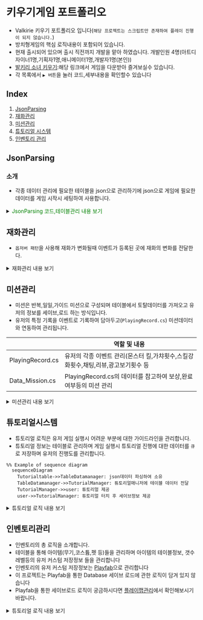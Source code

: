 # 키우기게임 포트폴리오
- Valkirie 키우기 포트폴리오 입니다(`해당 프로젝트는 스크립트만 존재하여 플레이 진행이 되지 않습니다.`)
- 방치형게임의 핵심 로직내용이 포함되어 있습니다.
- 현재 출시되어 있으며 출시 직전까지 개발을 맡아 하였습니다. 개발인원 4명(아트디자이너1명,기획자1명,애니메이터1명,개발자1명(본인))
- [발키리 소녀 키우기](https://play.google.com/store/apps/details?id=com.HighSpirit.KnightRush):해당 링크에서 게임을 다운받아 즐겨보실수 있습니다.
- 각 목록에서 `▶ 버튼`을 눌러 코드,세부내용을 확인할수 있습니다

## Index

1. [JsonParsing](#jsonparsing)
2. [재화관리](#재화관리)
3. [미션관리](#미션관리)
4. [튜토리얼 시스템](#튜토리얼시스템)
5. [인벤토리 관리](#인벤토리관리)


## JsonParsing

### 소개 
- 각종 데이터 관리에 필요한 테이블을 json으로 관리하기에 json으로 게임에 필요한 데이터를 게임 시작시 세팅하여 사용합니다.
<details>
<summary>
    <span style="color:#008000"> JsonParsing 코드,테이블관리 내용 보기 </span>
</summary>
    <div markdown="1">
     
- json에 사용되는 엑셀 예시(미션)

| idx | name | mission_type | mission_value | reward_type | reward_count |
| --- | ---- | ------------ | ------------- | ----------- | ------------ |
|50001|	m_daily_name_001 |	MISSION_CLEAR|	6|	DIAMOND|	100|
|50002|	m_daily_name_002	|MONSTER_KILL|	30|	DIAMOND	|20|
|50003|	m_daily_name_003	|GACHA_COUNT	|5	|DIAMOND	|20|
|50004|	m_daily_name_004	|MONSTER_KILL	|2|	DIAMOND	|20|

- JsonParsing 코드

```code
//json 파싱할 정보
  public class DailyMissionDesc
    {
        public int idx;
        public string name;
        public MissionType mission_type;

        public int mission_value;
        public RewardType reward_type;
        public int reward_count;
    }
...
//json 파일 Deserialize 전용 함수
  T ReadData<T>(string fileName)
    {
        var path = new System.Text.StringBuilder();
        path.Append(Table_PATH);
        path.Append(fileName);

        TextAsset jsonString = Resources.Load<TextAsset>(path.ToString());

        if (jsonString != null)
        {
            return Newtonsoft.Json.JsonConvert.DeserializeObject<T>(jsonString.text);
        }
        return default;
    }
```
<br>
<figure>
<img src="https://github.com/ijh00116/KnightRush/blob/main/Mdresources/jsonParsing_1.PNG" title="json데이터 관리 위한 액셀" width="1000"><br>
<figcaption>json데이터 관리 위한 액셀</figcaption><br>
<img src="https://github.com/ijh00116/KnightRush/blob/main/Mdresources/jsonParsing_0.PNG" title="json파싱한 아이템 데이터" width="500"><br>
<figcaption>json파싱한 아이템 데이터</figcaption><br>
</figure>
<br>
</div>
</details>

## 재화관리
- `옵저버 패턴`을 사용해 재화가 변화될때 이벤트가 등록된 곳에 재화의 변화를 전달한다.
<details>
<summary>
    재화관리 내용 보기
</summary>
<div markdown="1">

```code
//재화를 여기서 관리하며 나중에 저장시 직렬화하여 이 안의 정보들을 저장한다.
   public class GlobalCurrency 
    {
        CurrencyChange currencyMsg;
        public Dictionary<CurrencyType, Currency> currencylist = new Dictionary<CurrencyType, Currency>();

        public void Init()
        {
            currencyMsg = new CurrencyChange();
        }
        public Currency GetCurrency(CurrencyType _CurrenyType)
        {
            Currency _currency = null;
            if (currencylist.ContainsKey(_CurrenyType))
            {
                _currency=currencylist[_CurrenyType];
            }
            else
            {
                _currency = new Currency() { currencyType = _CurrenyType, value = 0 };
                currencylist.Add(_CurrenyType,_currency);
            }

            return _currency;
        }
        //재화 얻거나 잃을시 여기서 
        public void UpdateCurrency(CurrencyType _CurrenyType, int _value)
        {
            var updateCurreny = GetCurrency(_CurrenyType);
         
            if (null == updateCurreny)
            {
                currencylist.Add(_CurrenyType ,new Currency() { currencyType = _CurrenyType, value = _value});
            }
            else
            {
                updateCurreny.value = _value;
            }

            currencyMsg.Set(_CurrenyType, _value);

            Message.Send<CurrencyChange>(currencyMsg);
        }
    }
```

<figure>
<img src="https://github.com/ijh00116/KnightRush/blob/main/Mdresources/currency.gif" title="재화관리sample" width="500"><br>
<figcaption>재화관리 로직 흐름</figcaption><br>
</figure>

</div>
</details>

## 미션관리
- 미션은 반복,일일,가이드 미션으로 구성되며 테이블에서 토탈데이터를 가져오고 유저의 정보를 세이브,로드 하는 방식입니다.
- 유저의 특정 기록을 이벤트로 기록하여 담아두고(`PlayingRecord.cs`) 미션데이터와 연동하여 관리됩니다.

|             | 역할 및 내용                                                            |
| ----------------- | ----------------------------------------------------------------------- |
| PlayingRecord.cs | 유저의 각종 이벤트 관리(몬스터 킬,가챠횟수,스킬강화횟수,채팅,리뷰,광고보기횟수 등 |
| Data_Mission.cs   | PlayingRecord.cs의 데이터를 참고하여 보상,완료 여부등의 미션 관리 |


<details>
<summary>
    미션관리 내용 보기
</summary>
<div markdown="1">

- PlayingRecord.cs

```code
//플레이어의 이벤트를 여기서 관리(몬스터킬,미션클리어,던전입장,가차횟수 등)
 public class PlayingRecord
    {
        public long MONSTER_KILL     { get; set; }
      ...
        public long GetMissionValue(MissionType _MissionType)
        {
           var t = this.GetType();
            var field = t.GetProperty(_MissionType.ToString());
            if (null == field) return -1;

            object o = field.GetValue(this);
            if (null == o) return -1;

            return (long)o;
        }
        public long SetMissionValue(MissionType _MissionType, int _IncValue)
        {
              var t = this.GetType();
            var field = t.GetProperty(_MissionType.ToString());
            if (null == field) return -1;

            object o = field.GetValue(this);
            if (null == o) return -1;

            long curval = (long)o;
            curval = _IncValue;

            field.SetValue(this, _IncValue);

            return curval;
        }

      ...
    }
```

- Data_Mission.cs

```code
...
//Playingrecord의 정보를 토대로 미션 업데이트 하여 각 미션의 클리어,보상을 관리하고 저장한다.
public class Data_Mission
{
    ...
    //미션 이벤트시 수치 증가
         public void IncMissionValue(MissionType _type, int value)
        {
            _playingRecord.IncMissionValue(_type, value);
            missionUpdater.missiontype = _type;
            if (CurrentGuideMission.baseInfo.m_type==_type)
            {
                CurrentGuideMission.curCount += value;
            }
            DailyMission _dmission = dailyMission.Find(o => o.baseInfo.m_type == _type);
            if(_dmission != null)
                _dmission.curCount += value;
            RepeatMission _rmission = repeatMissions.Find(o => o.baseInfo.m_type == _type);
            if (_rmission != null)
                _rmission.curCount += value;

           ...
        }
        //변경된 미션수치에 따른 보상 조건 처리
        public void SetMissionValue(MissionType _type, int value,bool sendmsg)
        {
            _playingRecord.SetMissionValue(_type, value);
            missionUpdater.missiontype = _type;
            if (CurrentGuideMission.baseInfo.m_type == _type)
            {
                CurrentGuideMission.curCount = value;
            }
            DailyMission _dmission = dailyMission.Find(o => o.baseInfo.m_type == _type);
            if (_dmission != null)
                _dmission.curCount = value;
            RepeatMission _rmission = repeatMissions.Find(o => o.baseInfo.m_type == _type);
            if (_rmission != null)
                _rmission.curCount = value;

        }
    ...
}
```
<figure>
<img src="https://github.com/ijh00116/KnightRush/blob/main/Mdresources/mission.gif" title="관리sample" width="500"><br>
<figcaption>미션관리 로직 흐름</figcaption><br>
</figure>

</div>
</details>

## 튜토리얼시스템
- 튜토리얼 로직은 유저 게임 실행시 어려운 부분에 대한 가이드라인을 관리합니다.
- 튜토리얼 정보는 테이블로 관리하며 게임 실행시 튜토리얼 진행에 대한 데이터를 `큐`로 저장하며 유저의 진행도를 관리합니다.

```mermaid
%% Example of sequence diagram
  sequenceDiagram
    Tutorialtable->>TableDatamanager: json데이터 파싱하여 소유
    TableDatamanager->>TutorialManager: 튜토리얼매니저에 테이블 데이터 전달
    TutorialManager->>user: 튜토리얼 제공
    user->>TutorialManager: 튜토리얼 터치 후 세이브정보 제공
```
    
<details>
<summary>
    튜토리얼 로직 내용 보기
</summary>
<div markdown="1">

```code
 public class TutorialManager : MonoSingleton<TutorialManager>
    {
        private Queue<TutorialTouch> _currentTutorials = null;
        private UnityAction _callbackTutorialFinish;
        private Coroutine _coTutorial;
        public bool IsPlayingTutorial => _currentTutorials != null && _currentTutorials.Count > 0;

        ...
        //튜토리얼 이벤트 시작(게임 진행중 튜토리얼 시점마다 함수 호출)
        public void StartTutorial(eTutorialDivision division,UnityAction callbackFinish)
        {
            if (IsPlayingTutorial)
            {
#if UNITY_EDITOR
                Debug.LogError($"<color=green>튜토리얼 진행 중이라 {division}가 취소 됨!!</color>");
#endif
                return;
            }
            var idx = GetTutorialIdx(division);
            if (idx == -1)
            {
                idx = InGameManager.Instance.GetPlayerData.tutorialInfo.TutorialList.Count;
                InGameManager.Instance.GetPlayerData.tutorialInfo.TutorialList.Add(new Tutorial { division = division, step = 1 });
            }
            //튜토리얼 진행 정보 가지고 튜토리얼터치 정보 가져옴
            _currentTutorials = GetTutorialTouch(division, InGameManager.Instance.GetPlayerData.tutorialInfo.TutorialList[idx].step);

            _callbackTutorialFinish = () => {
                callbackFinish?.Invoke();
            };

            if (_currentTutorials.Count > 1)
            {
                //튜토리얼 띄워줘야함 다른 UI예외처리
            }
            _coTutorial = StartCoroutine(IeStartTutorialStep());
        }

        private IEnumerator IeStartTutorialStep()
        {
            var nowTuto = _currentTutorials.Dequeue();
            //튜토리얼의 특정 UI위치나 이미지에 대한 처리
            switch (nowTuto.target_ui)
            {
                case eTargetUI.NONE:
                    break;
                case eTargetUI.SHOW_CURTAIN:
                    break;
                ...
                default:
                    break;
            }

            bool tutorialTouched = false;
            
            if(nowTuto.name_id.Equals("0"))
            {
                if (_currentTutorials.Count == 0)
                {
                    for (int i = 0; i < InGameManager.Instance.GetPlayerData.tutorialInfo.TutorialList.Count; i++)
                    {
                        if (InGameManager.Instance.GetPlayerData.tutorialInfo.TutorialList[i].division == nowTuto.tutorial_division)
                        {
                            if (InGameManager.Instance.GetPlayerData.tutorialInfo.TutorialList[i].step == nowTuto.save_step)
                                break;

                            InGameManager.Instance.GetPlayerData.tutorialInfo.TutorialList[i].step = nowTuto.save_step;
#if UNITY_EDITOR
                            Debug.Log($"<color=green>튜토리얼 진행중</color> \n division : {nowTuto.tutorial_division} save_step : {nowTuto.save_step}");
#endif
                            break;
                        }
                    }
                    ClearTutorial();
                }
                else
                {
                    NextTutorialStep();
                }
            }
            else
            {
                //튜토 버튼에 튜토리얼 터치 정보 보내주기
                Message.Send<UI.Event.TutorialUIpopup>(new UI.Event.TutorialUIpopup(nowTuto, () => tutorialTouched = true));
            }
            //튜토리얼 읽음 처리
            yield return new WaitUntil(() => tutorialTouched==true);

     ...
            //튜토리얼 UI터치가 눌려서 다음처리해줌
            if (_currentTutorials.Count==0)
            {
                ClearTutorial();
            }else
            {
                NextTutorialStep();
            }
        }

       ...
    }
```

</div>
</details>

## 인벤토리관리
- 인벤토리의 총 로직을 소개합니다.
- 테이블을 통해 아이템(무기,코스튬,펫 등)들을 관리하며 아이템의 테이블정보, 갯수 레벨등의 유저 커스텀 저장정보 들을 관리합니다
- 인벤토리의 유저 커스텀 저장정보는 [Playfab](https://playfab.com)으로 관리합니다    
- 이 프로젝트는 Playfab을 통한 Database 세이브 로드에 관한 로직이 담겨 있지 않습니다
- Playfab을 통한 세이브로드 로직이 궁금하시다면 [플레이팹관리](https://github.com/ijh00116/BT_Project#%ED%94%8C%EB%A0%88%EC%9D%B4%ED%8C%B9%EA%B4%80%EB%A6%AC)에서 확인해보시기 바랍니다.

<details>
<summary>
    튜토리얼 로직 내용 보기
</summary>
<div markdown="1">

```code

```

</div>
</details>
